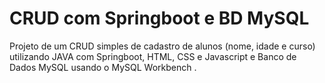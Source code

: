 # CRUD com Springboot e BD MySQL #

Projeto de um CRUD simples de cadastro de alunos (nome, idade e curso) utilizando JAVA com Springboot, HTML, CSS e Javascript e Banco de Dados MySQL usando o MySQL Workbench . 
